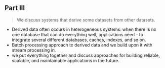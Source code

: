 ## Part III 

> We discuss systems that derive some datasets from other datasets.

- Derived data often occurs in heterogeneous systems: when there is no one database that can do everything well, applications need - to integrate several different databases, caches, indexes, and so on.
- Batch processing approach to derived data and we build upon it with stream processing in.
- we put everything together and discuss approaches for building reliable, scalable, and maintainable applications in the future.
